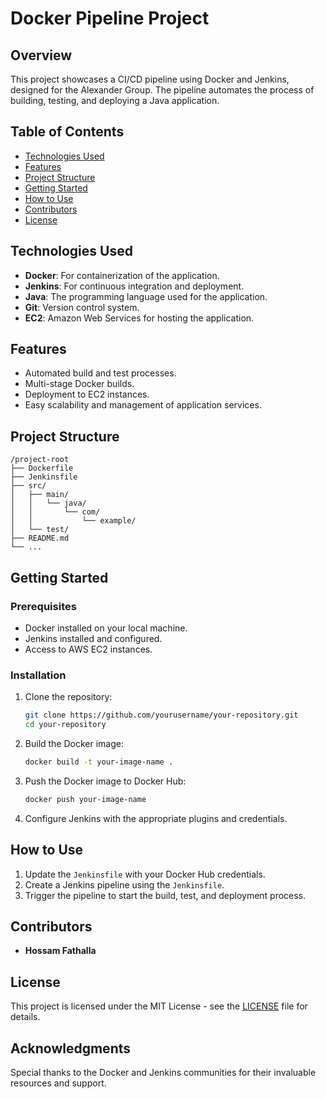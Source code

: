 # Docker Pipeline Project

## Overview

This project showcases a CI/CD pipeline using Docker and Jenkins, designed for the Alexander Group. The pipeline automates the process of building, testing, and deploying a Java application.

## Table of Contents

- [Technologies Used](#technologies-used)
- [Features](#features)
- [Project Structure](#project-structure)
- [Getting Started](#getting-started)
- [How to Use](#how-to-use)
- [Contributors](#contributors)
- [License](#license)

## Technologies Used

- **Docker**: For containerization of the application.
- **Jenkins**: For continuous integration and deployment.
- **Java**: The programming language used for the application.
- **Git**: Version control system.
- **EC2**: Amazon Web Services for hosting the application.

## Features

- Automated build and test processes.
- Multi-stage Docker builds.
- Deployment to EC2 instances.
- Easy scalability and management of application services.

## Project Structure

```
/project-root
├── Dockerfile
├── Jenkinsfile
├── src/
│   ├── main/
│   │   └── java/
│   │       └── com/
│   │           └── example/
│   └── test/
├── README.md
└── ...
```

## Getting Started

### Prerequisites

- Docker installed on your local machine.
- Jenkins installed and configured.
- Access to AWS EC2 instances.

### Installation

1. Clone the repository:
   ```bash
   git clone https://github.com/yourusername/your-repository.git
   cd your-repository
   ```

2. Build the Docker image:
   ```bash
   docker build -t your-image-name .
   ```

3. Push the Docker image to Docker Hub:
   ```bash
   docker push your-image-name
   ```

4. Configure Jenkins with the appropriate plugins and credentials.

## How to Use

1. Update the `Jenkinsfile` with your Docker Hub credentials.
2. Create a Jenkins pipeline using the `Jenkinsfile`.
3. Trigger the pipeline to start the build, test, and deployment process.

## Contributors

- **Hossam Fathalla**


## License

This project is licensed under the MIT License - see the [LICENSE](LICENSE) file for details.

## Acknowledgments

Special thanks to the Docker and Jenkins communities for their invaluable resources and support.
